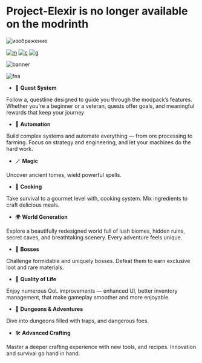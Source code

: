 # Project-Elexir is no longer available on the modrinth
![изображение](https://github.com/user-attachments/assets/fd6aac95-3725-41e4-90d9-0799596d5317)

[![m](https://wsrv.nl/?url=https%3A%2F%2Fcdn.jsdelivr.net%2Fnpm%2F%40intergrav%2Fdevins-badges%403%2Fassets%2Fcozy%2Favailable%2Fmodrinth_vector.svg&amp;n=-1)](https://modrinth.com/project/project-elexir)
[![c](https://wsrv.nl/?url=https%3A%2F%2Fcdn.jsdelivr.net%2Fnpm%2F%40intergrav%2Fdevins-badges%403%2Fassets%2Fcozy%2Favailable%2Fcurseforge_vector.svg&n=-1)](https://curseforge.com/minecraft/modpacks/project-elexir)
[![g](https://wsrv.nl/?url=https%3A%2F%2Fcdn.jsdelivr.net%2Fnpm%2F%40intergrav%2Fdevins-badges%403%2Fassets%2Fcozy%2Favailable%2Fgithub_vector.svg&n=-1)](https://github.com/Dseelis/Project-Elexir)

![banner](https://cdn.modrinth.com/data/cached_images/7e90415295cb6f9bed098b76607673d483ead3df.png)

![fea](https://cdn.modrinth.com/data/cached_images/539fd24432aed3c7be319b0dc6b5c16ef910d58a_0.webp)
- 🧭 **Quest System**

Follow a, questline designed to guide you through the modpack’s features. Whether you're a beginner or a veteran, quests offer goals, and meaningful rewards that keep your journey
- 🔧 **Automation**

Build complex systems and automate everything — from ore processing to farming. Focus on strategy and engineering, and let your machines do the hard work.
- 🪄 **Magic**

Uncover ancient tomes, wield powerful spells.
- 🍳 **Cooking**

Take survival to a gourmet level with, cooking system. Mix ingredients to craft delicious meals.
- 🌍 **World Generation**

Explore a beautifully redesigned world full of lush biomes, hidden ruins, secret caves, and breathtaking scenery. Every adventure feels unique.
- 🧿 **Bosses**

Challenge formidable and uniquely bosses. Defeat them to earn exclusive loot and rare materials.
- 🧰 **Quality of Life**

Enjoy numerous QoL improvements — enhanced UI, better inventory management, that make gameplay smoother and more enjoyable.
- 🏰 **Dungeons & Adventures**

Dive into dungeons filled with traps, and dangerous foes.
- 🛠️ **Advanced Crafting**

Master a deeper crafting experience with new tools, and recipes. Innovation and survival go hand in hand.
